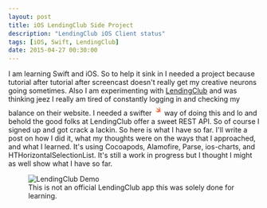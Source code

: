 ```yaml
---
layout: post
title: iOS LendingClub Side Project
description: "LendingClub iOS Client status"
tags: [iOS, Swift, LendingClub]
date: 2015-04-27 00:30:00
---
```

I am learning Swift and iOS. So to help it sink in I needed a project because tutorial after tutorial after screencast doesn't really get my creative neurons going sometimes. Also I am experimenting with [LendingClub](https://www.lendingclub.com/) and was thinking jeez I really am tired of constantly logging in and checking my balance on their website. I needed a swifter<img src="/images/swift.png" width="25px" height="25px">way of doing this and lo and behold the good folks at LendingClub offer a sweet REST API. So of course I signed up and got crack a lackin. So here is what I have so far. I'll write a post on how I did it, what my thoughts were on the ways that I approached, and what I learned. It's using Cocoapods, Alamofire, Parse, ios-charts, and HTHorizontalSelectionList. It's still a work in progress but I thought I might as well show what I have so far.

<figure>
	<img src="/images/LendingClubDemo.gif" alt="LendingClub Demo">
	<figcaption>This is not an official LendingClub app this was solely done for learning.</figcaption>
</figure>